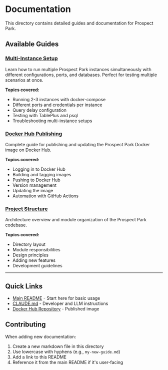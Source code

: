 # Documentation

This directory contains detailed guides and documentation for Prospect Park.

## Available Guides

### [Multi-Instance Setup](multi-instance-setup.md)
Learn how to run multiple Prospect Park instances simultaneously with different configurations, ports, and databases. Perfect for testing multiple scenarios at once.

**Topics covered:**
- Running 2-3 instances with docker-compose
- Different ports and credentials per instance
- Query delay configuration
- Testing with TablePlus and psql
- Troubleshooting multi-instance setups

### [Docker Hub Publishing](docker-hub-publishing.md)
Complete guide for publishing and updating the Prospect Park Docker image on Docker Hub.

**Topics covered:**
- Logging in to Docker Hub
- Building and tagging images
- Pushing to Docker Hub
- Version management
- Updating the image
- Automation with GitHub Actions

### [Project Structure](project-structure.md)
Architecture overview and module organization of the Prospect Park codebase.

**Topics covered:**
- Directory layout
- Module responsibilities
- Design principles
- Adding new features
- Development guidelines

---

## Quick Links

- [Main README](../README.md) - Start here for basic usage
- [CLAUDE.md](../CLAUDE.md) - Developer and LLM instructions
- [Docker Hub Repository](https://hub.docker.com/r/sppamlitte/prospect-park) - Published image

## Contributing

When adding new documentation:
1. Create a new markdown file in this directory
2. Use lowercase with hyphens (e.g., `my-new-guide.md`)
3. Add a link to this README
4. Reference it from the main README if it's user-facing
